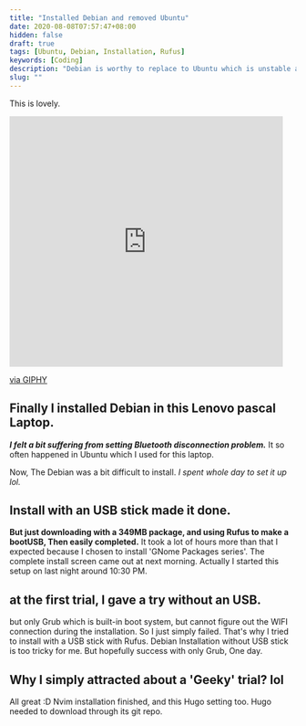 ```yaml
---
title: "Installed Debian and removed Ubuntu"
date: 2020-08-08T07:57:47+08:00
hidden: false
draft: true
tags: [Ubuntu, Debian, Installation, Rufus]
keywords: [Coding]
description: "Debian is worthy to replace to Ubuntu which is unstable all days!"
slug: ""
---
```


This is lovely.

<iframe src="https://giphy.com/embed/UO5elnTqo4vSg" width="480" height="439" frameBorder="0" class="giphy-embed" allowFullScreen></iframe><p><a href="https://giphy.com/gifs/shaq-shimmy-UO5elnTqo4vSg">via GIPHY</a></p>

## Finally I installed Debian in this Lenovo pascal Laptop.

***I felt a bit suffering from setting Bluetooth disconnection problem.***
It so often happened in Ubuntu which I used for this laptop.

Now, The Debian was a bit difficult to install.
*I spent whole day to set it up lol.*

## Install with an USB stick made it done.

**But just downloading with a 349MB package, and using Rufus to make a bootUSB, Then easily completed.**
It took a lot of hours more than that I expected because I chosen to install 'GNome Packages series'.
The complete install screen came out at next morning. Actually I started this setup on last night around 10:30 PM.


## at the first trial, I gave a try without an USB.

but only Grub which is built-in boot system, but cannot figure out the WIFI connection during the installation. So I just simply failed.
That's why I tried to install with a USB stick with Rufus. 
Debian Installation without USB stick is too tricky for me.
But hopefully success with only Grub, One day.

## Why I simply attracted about a 'Geeky' trial? lol

All great :D
Nvim installation finished, and this Hugo setting too.
Hugo needed to download through its git repo.
